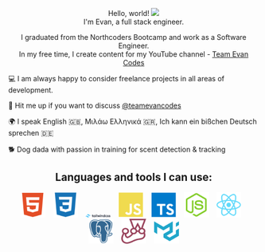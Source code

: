 <div align="center">
  
Hello, world! <img src="https://media.giphy.com/media/hvRJCLFzcasrR4ia7z/giphy.gif" width="32"> 
<br/>I'm Evan, a full stack engineer. 
  
I graduated from the Northcoders Bootcamp and work as a Software Engineer. <br/> In my free time, I create content for my YouTube channel - [Team Evan Codes](https://www.youtube.com/channel/UCBN0IU2eFovhsF0kOuvpSkQ/videos)
  
  
<div align="left">
  
💻 I am always happy to consider freelance projects in all areas of development. 
  
📝 Hit me up if you want to discuss [@teamevancodes](https://twitter.com/teamevancodes)
  
🌍 I speak English 🇬🇧, Μιλάω Ελληνικά 🇬🇷, Ich kann ein bißchen Deutsch sprechen 🇩🇪
  
🐕 Dog dada with passion in training for scent detection & tracking
</div>
  
## Languages and tools I can use:
<img width="50" src="https://github.com/devicons/devicon/blob/master/icons/html5/html5-plain.svg" alt="html 5"/>&nbsp;&nbsp;&nbsp;
<img width="50" src="https://github.com/devicons/devicon/blob/master/icons/css3/css3-plain.svg" alt="css 3" />&nbsp;&nbsp;&nbsp;
<img width="50" src="https://github.com/devicons/devicon/blob/master/icons/tailwindcss/tailwindcss-original-wordmark.svg"/>&nbsp;&nbsp;&nbsp;
<img width="50" src="https://github.com/devicons/devicon/blob/master/icons/javascript/javascript-plain.svg" alt="javascript"/>&nbsp;&nbsp;&nbsp;
<img width="50" src="https://github.com/devicons/devicon/blob/master/icons/typescript/typescript-plain.svg" alt="javascript"/>&nbsp;&nbsp;&nbsp;
<img width="50"  src="https://github.com/devicons/devicon/blob/master/icons/nodejs/nodejs-plain.svg" alt="node js"/>&nbsp;&nbsp;&nbsp;
<img width="50" src="https://github.com/devicons/devicon/blob/master/icons/react/react-original.svg" alt="react js"/>&nbsp;&nbsp;&nbsp;
<img width="50" src="https://github.com/devicons/devicon/blob/master/icons/postgresql/postgresql-plain.svg" alt="postgres sql" />&nbsp;&nbsp;&nbsp;
<img width="50" src="https://github.com/devicons/devicon/blob/master/icons/jest/jest-plain.svg" alt="jest"/>&nbsp;&nbsp;&nbsp;
<img width="50" src="https://github.com/devicons/devicon/blob/master/icons/materialui/materialui-plain.svg" alt="materialui"/>

</div>

